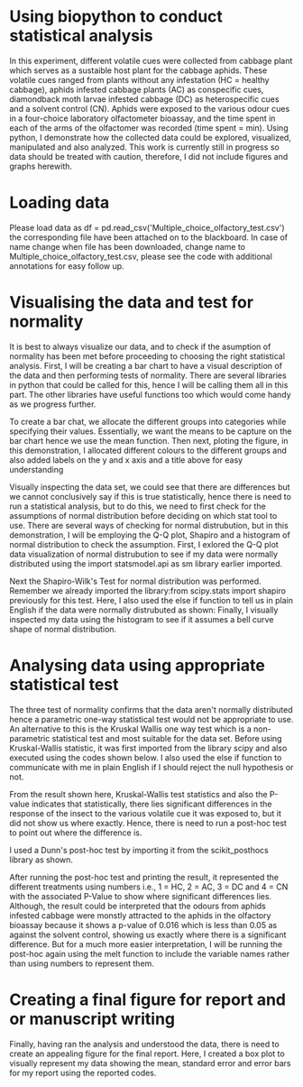 # Using biopython to conduct statistical analysis

In this experiment, different volatile cues were collected from cabbage plant which serves as a sustaible host plant for the cabbage aphids. These volatile cues ranged from plants without any infestation (HC = healthy cabbage), aphids infested cabbage plants (AC) as conspecific cues, diamondback moth larvae infested cabbage (DC) as heterospecific cues and a solvent control (CN). Aphids were exposed to the various odour cues in a four-choice laboratory olfactometer bioassay, and the time spent in each of the arms of the olfactomer was recorded (time spent = min). Using python, I demonstrate how the collected data could be explored, visualized, manipulated and also analyzed. This work is currently still in progress so data should be treated with caution, therefore, I did not include figures and graphs herewith.  
# Loading data 
Please load data as df = pd.read_csv('Multiple_choice_olfactory_test.csv') the corresponding file have been attached on to the blackboard. In case of name change when file has been downloaded, change name to Multiple_choice_olfactory_test.csv, please see the code with additional annotations for easy follow up. 
#  Visualising the data and test for normality  
It is best to always visualize our data, and to check if the asumption of normality has been met before proceeding to choosing the right statistical analysis. First, I will be creating a bar chart to have a visual description of the data and then performing tests of normality. There are several libraries in python that could be called for this, hence I will be calling them all in this part. The other libraries have useful functions too which would come handy as we progress further.

To create a bar chat, we allocate the different groups into categories while specifying their values. Essentially, we want the means to be capture on the bar chart hence we use the mean function. Then next, ploting the figure, in this demonstration, I allocated different colours to the different groups and also added labels on the y and x axis and a title above for easy understanding

Visually inspecting the data set, we could see that there are differences but we cannot conclusively say if this is true statistically, hence there is need to run a statistical analysis, but to do this, we need to first check for the assumptions of normal distribution before deciding on which stat tool to use. There are several ways of checking for normal distrubution, but in this demonstration, I will be employing the Q-Q plot, Shapiro and a histogram of normal distribution to check the assumption. First, I exlored the Q-Q plot data visualization of normal distrubution to see if my data were normally distributed using the import statsmodel.api as sm library earlier imported. 

Next the Shapiro-Wilk's Test for normal distribution was performed. Remember we already imported the library:from scipy.stats import shapiro previously for this test. Here, I also used the else if function to tell us in plain English if the data were normally distrubuted as shown:
Finally, I visually inspected my data using the histogram to see if it assumes a bell curve shape of normal distribution.


# Analysing data using appropriate statistical test
The three test of normality confirms that the data aren't normally distributed hence a parametric one-way statistical test would not be appropriate to use. An alternative to this is the Kruskal Wallis one way test which is a non-parametric statistical test and most suitable for the data set. Before using Kruskal-Wallis statistic, it was first imported from the library scipy and also executed using the codes shown below. I also used the else if function to communicate with me in plain English if I should reject the null hypothesis or not.

From the result shown here, Kruskal-Wallis test statistics and also the P-value indicates that statistically, there lies significant differences in the response of the insect to the various volatile cue it was exposed to, but it did not show us where exactly. Hence, there is need to run a post-hoc test to point out where the difference is.

I used a Dunn's post-hoc test by importing it from the scikit_posthocs library as shown. 

After running the post-hoc test and printing the result, it represented the different treatments using numbers i.e., 1 = HC, 2 = AC, 3 = DC and 4 = CN with the associated P-Value to show where significant differences lies. Although, the result could be interpreted that the odours from aphids infested cabbage were monstly attracted to the aphids in the olfactory bioassay because it shows a p-value of 0.016 which is less than 0.05 as against the solvent control, showing us exactly where there is a significant difference. But for a much more easier interpretation, I will be running the post-hoc again using the melt function to include the variable names rather than using numbers to represent them.

# Creating a final figure for report and or manuscript writing
Finally, having ran the analysis and understood the data, there is need to create an appealing figure for the final report. Here, I created a box plot to visually represent my data showing the mean, standard error and error bars for my report using the reported codes.

